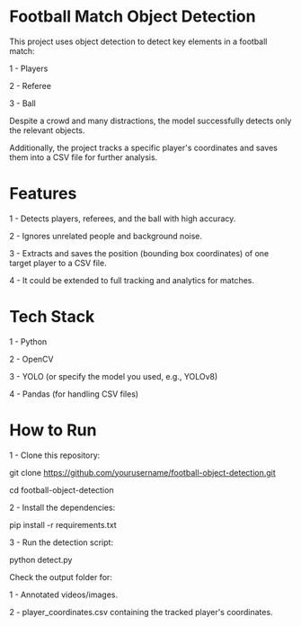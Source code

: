 # Football Match Object Detection
This project uses object detection to detect key elements in a football match:

1 - Players

2 - Referee

3 - Ball

Despite a crowd and many distractions, the model successfully detects only the relevant objects.

Additionally, the project tracks a specific player's coordinates and saves them into a CSV file for further analysis.

# Features
 1 - Detects players, referees, and the ball with high accuracy.

2 - Ignores unrelated people and background noise.

3 - Extracts and saves the position (bounding box coordinates) of one target player to a CSV file.

4 - It could be extended to full tracking and analytics for matches.

# Tech Stack
1 - Python

2 - OpenCV

3 - YOLO (or specify the model you used, e.g., YOLOv8)

4 - Pandas (for handling CSV files)

# How to Run
1 - Clone this repository:

git clone https://github.com/yourusername/football-object-detection.git

cd football-object-detection

2 - Install the dependencies:


pip install -r requirements.txt

3 - Run the detection script:

python detect.py

Check the output folder for:

1 - Annotated videos/images.

2 - player_coordinates.csv containing the tracked player's coordinates.
